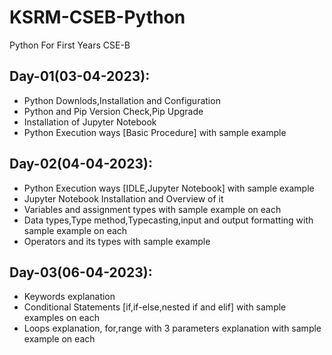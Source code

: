 # KSRM-CSEB-Python
Python For First Years CSE-B 

## Day-01(03-04-2023):
  - Python Downlods,Installation and Configuration
  - Python and Pip Version Check,Pip Upgrade
  - Installation of Jupyter Notebook
  - Python Execution ways [Basic Procedure] with sample example

## Day-02(04-04-2023):
  - Python Execution ways [IDLE,Jupyter Notebook] with sample example
  - Jupyter Notebook Installation and Overview of it
  - Variables and assignment types with sample example on each
  - Data types,Type method,Typecasting,input and output formatting with sample example on each
  - Operators and its types with sample example

## Day-03(06-04-2023):
  - Keywords explanation
  - Conditional Statements [if,if-else,nested if and elif] with sample examples on each
  - Loops explanation, for,range with 3 parameters explanation with sample example on each
